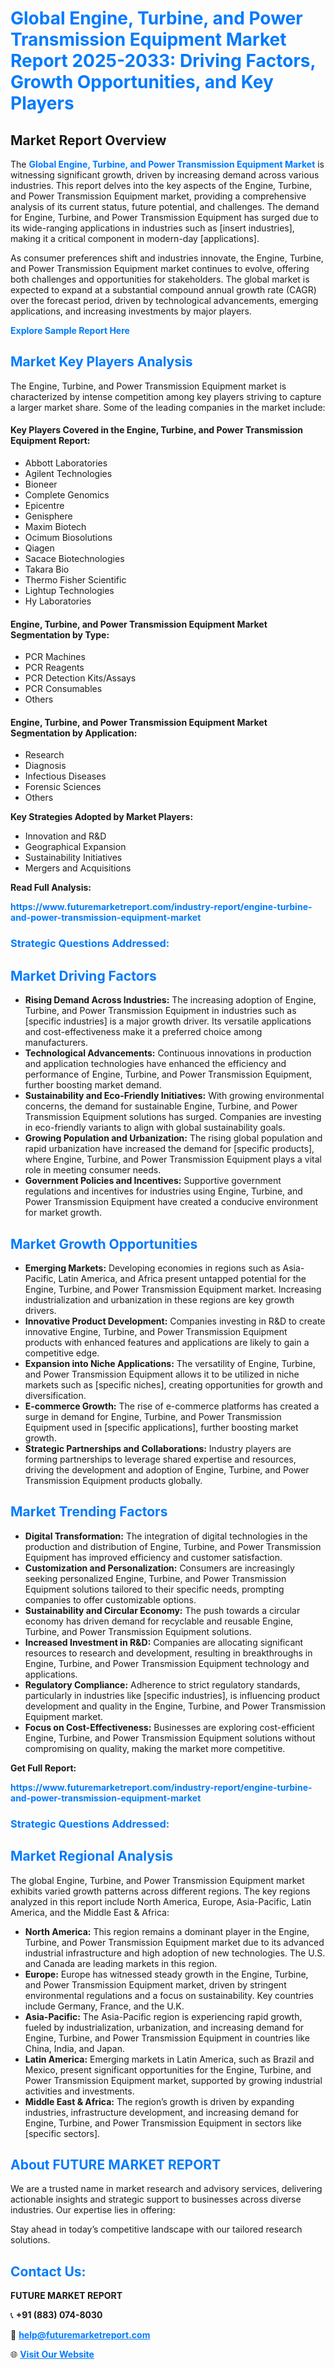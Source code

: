 <h1 style="color: #007BFF;">Global Engine, Turbine, and Power Transmission Equipment Market Report 2025-2033: Driving Factors, Growth Opportunities, and Key Players</h1>

<section id="overview">
<h2>Market Report Overview</h2>
<p>The <a href="https://www.futuremarketreport.com/industry-report/engine-turbine-and-power-transmission-equipment-market" style="color: #007BFF; text-decoration: none;"><strong>Global Engine, Turbine, and Power Transmission Equipment Market</strong></a> is witnessing significant growth, driven by increasing demand across various industries. This report delves into the key aspects of the Engine, Turbine, and Power Transmission Equipment market, providing a comprehensive analysis of its current status, future potential, and challenges. The demand for Engine, Turbine, and Power Transmission Equipment has surged due to its wide-ranging applications in industries such as [insert industries], making it a critical component in modern-day [applications].</p>
<p>As consumer preferences shift and industries innovate, the Engine, Turbine, and Power Transmission Equipment market continues to evolve, offering both challenges and opportunities for stakeholders. The global market is expected to expand at a substantial compound annual growth rate (CAGR) over the forecast period, driven by technological advancements, emerging applications, and increasing investments by major players.</p>
</section>

<section id="overview">
<p><a href="https://www.futuremarketreport.com/request-sample/reportId=34656" style="color: #007BFF; text-decoration: none;"><strong>Explore Sample Report Here</strong></a></p>
</section>

<section id="key-players">
<h2 style="color: #007BFF;">Market Key Players Analysis</h2>
<p>The Engine, Turbine, and Power Transmission Equipment market is characterized by intense competition among key players striving to capture a larger market share. Some of the leading companies in the market include:</p>
<h4>Key Players Covered in the Engine, Turbine, and Power Transmission Equipment Report:</h4>
<ul><li>Abbott Laboratories</li><li>Agilent Technologies</li><li>Bioneer</li><li>Complete Genomics</li><li>Epicentre</li><li>Genisphere</li><li>Maxim Biotech</li><li>Ocimum Biosolutions</li><li>Qiagen</li><li>Sacace Biotechnologies</li><li>Takara Bio</li><li>Thermo Fisher Scientific</li><li>Lightup Technologies</li><li>Hy Laboratories</li></ul>
<h4>Engine, Turbine, and Power Transmission Equipment Market Segmentation by Type:</h4>
<ul><li>PCR Machines</li><li>PCR Reagents</li><li>PCR Detection Kits/Assays</li><li>PCR Consumables</li><li>Others</li></ul>

<h4>Engine, Turbine, and Power Transmission Equipment Market Segmentation by Application:</h4>
<ul><li>Research</li><li>Diagnosis</li><li>Infectious Diseases</li><li>Forensic Sciences</li><li>Others</li></ul>
<p><strong>Key Strategies Adopted by Market Players:</strong></p>
<ul>
<li>Innovation and R&D</li>
<li>Geographical Expansion</li>
<li>Sustainability Initiatives</li>
<li>Mergers and Acquisitions</li>
</ul>
</section>

<section>
<p><strong>Read Full Analysis: </strong></p><a href="https://www.futuremarketreport.com/industry-report/engine-turbine-and-power-transmission-equipment-market" style="color: #007BFF; text-decoration: none;"><strong>https://www.futuremarketreport.com/industry-report/engine-turbine-and-power-transmission-equipment-market</strong></a>
<h3 style="color: #007BFF;">Strategic Questions Addressed:</h3>
</section>

<section id="driving-factors">
<h2 style="color: #007BFF;">Market Driving Factors</h2>
<ul>
<li><strong>Rising Demand Across Industries:</strong> The increasing adoption of Engine, Turbine, and Power Transmission Equipment in industries such as [specific industries] is a major growth driver. Its versatile applications and cost-effectiveness make it a preferred choice among manufacturers.</li>
<li><strong>Technological Advancements:</strong> Continuous innovations in production and application technologies have enhanced the efficiency and performance of Engine, Turbine, and Power Transmission Equipment, further boosting market demand.</li>
<li><strong>Sustainability and Eco-Friendly Initiatives:</strong> With growing environmental concerns, the demand for sustainable Engine, Turbine, and Power Transmission Equipment solutions has surged. Companies are investing in eco-friendly variants to align with global sustainability goals.</li>
<li><strong>Growing Population and Urbanization:</strong> The rising global population and rapid urbanization have increased the demand for [specific products], where Engine, Turbine, and Power Transmission Equipment plays a vital role in meeting consumer needs.</li>
<li><strong>Government Policies and Incentives:</strong> Supportive government regulations and incentives for industries using Engine, Turbine, and Power Transmission Equipment have created a conducive environment for market growth.</li>
</ul>
</section>

<section id="growth-opportunities">
<h2 style="color: #007BFF;">Market Growth Opportunities</h2>
<ul>
<li><strong>Emerging Markets:</strong> Developing economies in regions such as Asia-Pacific, Latin America, and Africa present untapped potential for the Engine, Turbine, and Power Transmission Equipment market. Increasing industrialization and urbanization in these regions are key growth drivers.</li>
<li><strong>Innovative Product Development:</strong> Companies investing in R&D to create innovative Engine, Turbine, and Power Transmission Equipment products with enhanced features and applications are likely to gain a competitive edge.</li>
<li><strong>Expansion into Niche Applications:</strong> The versatility of Engine, Turbine, and Power Transmission Equipment allows it to be utilized in niche markets such as [specific niches], creating opportunities for growth and diversification.</li>
<li><strong>E-commerce Growth:</strong> The rise of e-commerce platforms has created a surge in demand for Engine, Turbine, and Power Transmission Equipment used in [specific applications], further boosting market growth.</li>
<li><strong>Strategic Partnerships and Collaborations:</strong> Industry players are forming partnerships to leverage shared expertise and resources, driving the development and adoption of Engine, Turbine, and Power Transmission Equipment products globally.</li>
</ul>
</section>

<section id="trending-factors">
<h2 style="color: #007BFF;">Market Trending Factors</h2>
<ul>
<li><strong>Digital Transformation:</strong> The integration of digital technologies in the production and distribution of Engine, Turbine, and Power Transmission Equipment has improved efficiency and customer satisfaction.</li>
<li><strong>Customization and Personalization:</strong> Consumers are increasingly seeking personalized Engine, Turbine, and Power Transmission Equipment solutions tailored to their specific needs, prompting companies to offer customizable options.</li>
<li><strong>Sustainability and Circular Economy:</strong> The push towards a circular economy has driven demand for recyclable and reusable Engine, Turbine, and Power Transmission Equipment solutions.</li>
<li><strong>Increased Investment in R&D:</strong> Companies are allocating significant resources to research and development, resulting in breakthroughs in Engine, Turbine, and Power Transmission Equipment technology and applications.</li>
<li><strong>Regulatory Compliance:</strong> Adherence to strict regulatory standards, particularly in industries like [specific industries], is influencing product development and quality in the Engine, Turbine, and Power Transmission Equipment market.</li>
<li><strong>Focus on Cost-Effectiveness:</strong> Businesses are exploring cost-efficient Engine, Turbine, and Power Transmission Equipment solutions without compromising on quality, making the market more competitive.</li>
</ul>
</section>

<section>
<p><strong>Get Full Report: </strong></p><a href="https://www.futuremarketreport.com/industry-report/engine-turbine-and-power-transmission-equipment-market" style="color: #007BFF; text-decoration: none;"><strong>https://www.futuremarketreport.com/industry-report/engine-turbine-and-power-transmission-equipment-market</strong></a>
<h3 style="color: #007BFF;">Strategic Questions Addressed:</h3>
</section>


<section id="regional-analysis">
<h2 style="color: #007BFF;">Market Regional Analysis</h2>
<p>The global Engine, Turbine, and Power Transmission Equipment market exhibits varied growth patterns across different regions. The key regions analyzed in this report include North America, Europe, Asia-Pacific, Latin America, and the Middle East & Africa:</p>
<ul>
<li><strong>North America:</strong> This region remains a dominant player in the Engine, Turbine, and Power Transmission Equipment market due to its advanced industrial infrastructure and high adoption of new technologies. The U.S. and Canada are leading markets in this region.</li>
<li><strong>Europe:</strong> Europe has witnessed steady growth in the Engine, Turbine, and Power Transmission Equipment market, driven by stringent environmental regulations and a focus on sustainability. Key countries include Germany, France, and the U.K.</li>
<li><strong>Asia-Pacific:</strong> The Asia-Pacific region is experiencing rapid growth, fueled by industrialization, urbanization, and increasing demand for Engine, Turbine, and Power Transmission Equipment in countries like China, India, and Japan.</li>
<li><strong>Latin America:</strong> Emerging markets in Latin America, such as Brazil and Mexico, present significant opportunities for the Engine, Turbine, and Power Transmission Equipment market, supported by growing industrial activities and investments.</li>
<li><strong>Middle East & Africa:</strong> The region’s growth is driven by expanding industries, infrastructure development, and increasing demand for Engine, Turbine, and Power Transmission Equipment in sectors like [specific sectors].</li>
</ul>
</section>

<footer>
<h2 style="color: #007BFF;">About FUTURE MARKET REPORT</h2>
<p>We are a trusted name in market research and advisory services, delivering actionable insights and strategic support to businesses across diverse industries. Our expertise lies in offering:</p>

<p>Stay ahead in today’s competitive landscape with our tailored research solutions.</p>

<h2 style="color: #007BFF;">Contact Us:</h2>
<p><strong>FUTURE MARKET REPORT</strong></p>
<p>📞 <strong>+91 (883) 074-8030</strong></p>
<p>📧 <strong><a href="mailto:help@futuremarketreport.com" style="color: #007BFF;">help@futuremarketreport.com</a></strong></p>
<p>🌐 <strong><a href="https://www.futuremarketreport.com/" style="color: #007BFF;">Visit Our Website</a></strong></p>
</footer>